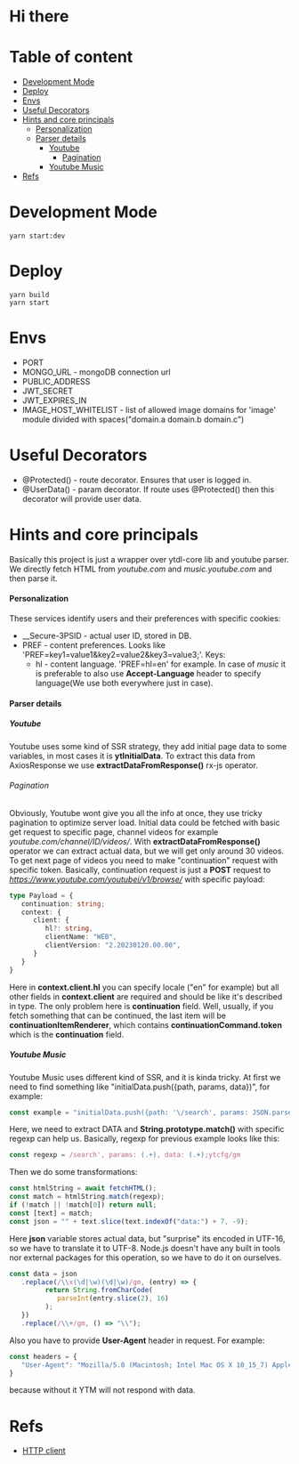 # Hi there

# Table of content
 - [Development Mode](#development-mode)
 - [Deploy](#deploy)
 - [Envs](#envs)
 - [Useful Decorators](#useful-decorators)
 - [Hints and core principals](#hints-and-core-principals)
    - [Personalization](#personalization)
    - [Parser details](#parser-details)
       - [Youtube](#youtube)
          - [Pagination](#pagination)
       - [Youtube Music](#youtube-music)
 - [Refs](#refs)


# Development Mode
```shell
yarn start:dev
```

# Deploy
```shell
yarn build
yarn start
```

# Envs
 - PORT
 - MONGO_URL - mongoDB connection url
 - PUBLIC_ADDRESS
 - JWT_SECRET
 - JWT_EXPIRES_IN
 - IMAGE_HOST_WHITELIST - list of allowed image domains for 'image' module divided with spaces("domain.a domain.b domain.c") 

# Useful Decorators
 - @Protected() - route decorator. Ensures that user is logged in.
 - @UserData() - param decorator. If route uses @Protected() then this decorator will provide user data.

# Hints and core principals
Basically this project is just a wrapper over ytdl-core lib and youtube parser.
We directly fetch HTML from *youtube.com* and *music.youtube.com* and then parse it.

#### Personalization
These services identify users and their preferences with specific cookies:
 - __Secure-3PSID - actual user ID, stored in DB.
 - PREF - content preferences. Looks like 'PREF=key1=value1&key2=value2&key3=value3;'. Keys:
   - hl - content language. 'PREF=hl=en' for example. In case of *music* it is preferable to also use **Accept-Language** header to specify language(We use both everywhere just in case).

#### Parser details
##### Youtube
Youtube uses some kind of SSR strategy, they add initial page data to some variables, in most cases it is **ytInitialData**. 
To extract this data from AxiosResponse we use **extractDataFromResponse()** rx-js operator.

###### Pagination
Obviously, Youtube wont give you all the info at once, they use tricky pagination to optimize server load.
Initial data could be fetched with basic get request to specific page, channel videos for example *youtube.com/channel/ID/videos/*.
With **extractDataFromResponse()** operator we can extract actual data, but we will get only around 30 videos.
To get next page of videos you need to make "continuation" request with specific token.
Basically, continuation request is just a **POST** request to *https://www.youtube.com/youtubei/v1/browse/* with specific payload:
```ts
type Payload = {
   continuation: string;
   context: {
      client: {
         hl?: string,
         clientName: "WEB",
         clientVersion: "2.20230120.00.00",
      }
   }
}
```
Here in **context.client.hl** you can specify locale ("en" for example) but all other fields in **context.client** are required and should be like it's described in type.
The only problem here is **continuation** field. Well, usually, if you fetch something that can be continued, the last item will be **continuationItemRenderer**, which contains **continuationCommand.token** which is the **continuation** field.

##### Youtube Music
Youtube Music uses different kind of SSR, and it is kinda tricky. 
At first we need to find something like "initialData.push({path, params, data})", for example:
```ts
const example = "initialData.push({path: '\/search', params: JSON.parse('\x7b\x22query\x22:\x22overdrive\x22\x7d'), data: '${DATA}'"
```
Here, we need to extract DATA and **String.prototype.match()** with specific regexp can help us.
Basically, regexp for previous example looks like this:
```ts
const regexp = /search', params: (.+), data: (.+);ytcfg/gm
```
Then we do some transformations:
```ts
const htmlString = await fetchHTML();
const match = htmlString.match(regexp);
if (!match || !match[0]) return null;
const [text] = match;
const json = "" + text.slice(text.indexOf("data:") + 7, -9);
```
Here **json** variable stores actual data, but "surprise" its encoded in UTF-16, so we have to translate it to UTF-8.
Node.js doesn't have any built in tools nor external packages for this operation, so we have to do it on ourselves.

```ts
const data = json
   .replace(/\\x(\d|\w)(\d|\w)/gm, (entry) => {
         return String.fromCharCode(
            parseInt(entry.slice(2), 16)
         );
   })
   .replace(/\\+/gm, () => "\\");
```

Also you have to provide **User-Agent** header in request. For example:
```ts
const headers = {
   "User-Agent": "Mozilla/5.0 (Macintosh; Intel Mac OS X 10_15_7) AppleWebKit/537.36 (KHTML, like Gecko) Chrome/100.0.4896.127 Safari/537.36"
}
```
because without it YTM will not respond with data.

# Refs
 - [HTTP client](#https://github.com/Astroner/vtube-client)
